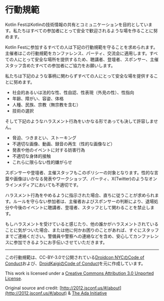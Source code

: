 # 行動規範

Kotlin FestはKotlinの技術情報の共有とコミュニケーションを目的としています。私たちはすべての参加者にとって安全で歓迎されるような場を作ることに努めます。

Kotlin Festに参加するすべての人は下記の行動規範を守ることを求められます。主催者はこの行動規範をカンファレンス、パーティ、交流会に適用します。すべての人にとって安全な場所を提供するため、聴講者、登壇者、スポンサー、主催スタッフ含めたすべての参加者にご協力をお願いします。

私たちは下記のような事柄に関わらずすべての人にとって安全な場を提供することに努めます。

 - 社会的あるいは法的な性、性自認、性表現（外見の性）、性指向
 - 年齢、障がい、容姿、体格
 - 人種、民族、宗教（無宗教を含む）
 - 技術の選択

そして下記のようなハラスメント行為をいかなる形であっても決して許容しません。

 - 脅迫、つきまとい、ストーキング
 - 不適切な画像、動画、録音の再生（性的な画像など）
 - 発表や他のイベントに対する妨害行為
 - 不適切な身体的接触
 - これらに限らない性的嫌がらせ
 
スポンサーや登壇者、主催スタッフもこのポリシーの対象となります。性的な言葉や画像はいかなる発表やワークショップ、パーティ、X(Twitter)のようなオンラインメディアにおいても不適切です。

ハラスメント行為をやめるように指示された場合、直ちに従うことが求められます。ルールを守らない参加者は、主催者およびスポンサーの判断により、退場処分や今後のイベントに聴講者、登壇者、スタッフとして関わることを禁止します。

もしハラスメントを受けていると感じたり、他の誰かがハラスメントされていることに気がついた場合、または他に何かお困りのことがあれば、すぐにスタッフまでご連絡ください。警備員や警察への連絡などを含め、安心してカンファレンスに参加できるようにお手伝いさせていただきます。

---

この行動規範は、CC-BY-3.0で公開されている[Droidcon NYCのCode of Conduct](https://nyc.droidcon.com/code-of-conduct/)および、[DroidKaigiのCode of Conduct](https://portal.droidkaigi.jp/about/code-of-conduct)を元に作成しています。

This work is licensed under a [Creative Commons Attribution 3.0 Unported License](http://creativecommons.org/licenses/by/3.0/deed.en_US).

Original source and credit: [http://2012.jsconf.us/#/about](http://2012.jsconf.us/#/about) & [The Ada Initiative](http://geekfeminism.wikia.com/wiki/Conference_anti-harassment/Policy)
